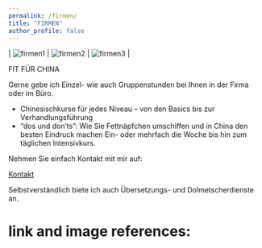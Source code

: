 ```yaml
---
permalink: /firmen/
title: "FIRMEN"
author_profile: false
---
```


<!-- | <img src="/assets/images/orig/firmen-1.jpg" alt="firmen1" /> | <img src="/assets/images/orig/firmen-2.jpg" alt="firmen2"/> | <img src="/assets/images/orig/firmen-3.jpg" alt="firmen3"/> | -->

<!-- | <img src="/assets/images/orig/firmen-1.jpg" alt="firmen1" style="height:200px;" /> | <img src="/assets/images/orig/firmen-2.jpg" alt="firmen2" style="height:200px;" /> | <img src="/assets/images/orig/firmen-3.jpg" alt="firmen3" style="height:200px;" /> | -->

<!-- | <img src="/assets/images/firmen-1-h200.jpg" alt="firmen1"/> | <img src="/assets/images/firmen-2-h200.jpg" alt="firmen2"/> | <img src="/assets/images/firmen-3-h200.jpg" alt="firmen3"/> | -->

<!-- | ![img1](/assets/images/orig/firmen-1.jpg){:height="200px"} | ![img2](/assets/images/orig/firmen-2.jpg){:height="200px"} | ![img3](/assets/images/orig/firmen-3.jpg){:height="200px"} | -->


| ![firmen1][img-firmen1] | ![firmen2][img-firmen2] | ![firmen3][img-firmen3] |

FIT FÜR CHINA

Gerne gebe ich Einzel- wie auch Gruppenstunden bei Ihnen in der Firma oder im Büro.

- Chinesischkurse für jedes Niveau – von den Basics bis zur Verhandlungsführung
- “dos und don’ts”: Wie Sie Fettnäpfchen umschiffen und in China den besten Eindruck machen
Ein- oder mehrfach die Woche bis hin zum täglichen Intensivkurs.

Nehmen Sie einfach Kontakt mit mir auf:

[Kontakt][link-contact]

Selbstverständlich biete ich auch Übersetzungs- und Dolmetscherdienste an.

# link and image references:
[link-contact]: {{site.baseurl}}/contact/
[img-firmen1]:  {{site.baseurl}}/assets/images/firmen-1-h200.jpg
[img-firmen2]:  {{site.baseurl}}/assets/images/firmen-2-h200.jpg
[img-firmen3]:  {{site.baseurl}}/assets/images/firmen-3-h200.jpg
